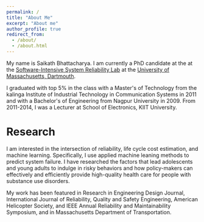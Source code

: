 ```yaml
---
permalink: /
title: "About Me"
excerpt: "About me"
author_profile: true
redirect_from:
  - /about/
  - /about.html
---
```


My name is Saikath Bhattacharya. I am currently a PhD candidate at the at the [Software-Intensive System Reliability Lab](https://sasdlc.org/lab/#/) at the [University of Massachusetts, Dartmouth](https://www.umassd.edu/engineering/ece/).  

I graduated with top 5% in the class with a Master's of Technology  from the kalinga Institute of Industrial Technology in Communication Systems in 2011 and with a Bachelor's of Engineering from Nagpur University in 2009. From 2011-2014, I was a Lecturer at School of Electronics, KIIT University.

Research
======

I am interested in the intersection of reliability, life cycle cost estimation, and machine learning. Specifically, I use applied machine leaning methods to predict system failure. I have researched the factors that lead adolescents and young adults to indulge in risky behaviors and how policy-makers can effectively and efficiently provide high-quality health care for people with substance use disorders.

My work has been featured in  Research in Engineering Design Journal, International Journal of Reliability, Quality and Safety Engineering, American Helicopter Society, and IEEE Annual Reliability and Maintainability Symposium, and in Massachusetts Department of Transportation.
